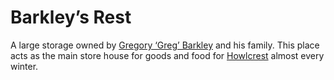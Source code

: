 # Barkley’s Rest

A large storage owned by [Gregory ‘Greg’ Barkley](Gregory%20%E2%80%98Greg%E2%80%99%20Barkley%2011275a22781a806c8740cf89b1b17ea4.md)  and his family. This place acts as the main store house for goods and food for [Howlcrest](Howlcrest%20332eac8a6dc1479da57f61a0b0f6b116.md) almost every winter.